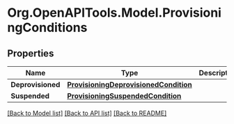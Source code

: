 # Org.OpenAPITools.Model.ProvisioningConditions

## Properties

Name | Type | Description | Notes
------------ | ------------- | ------------- | -------------
**Deprovisioned** | [**ProvisioningDeprovisionedCondition**](ProvisioningDeprovisionedCondition.md) |  | [optional] 
**Suspended** | [**ProvisioningSuspendedCondition**](ProvisioningSuspendedCondition.md) |  | [optional] 

[[Back to Model list]](../README.md#documentation-for-models) [[Back to API list]](../README.md#documentation-for-api-endpoints) [[Back to README]](../README.md)

